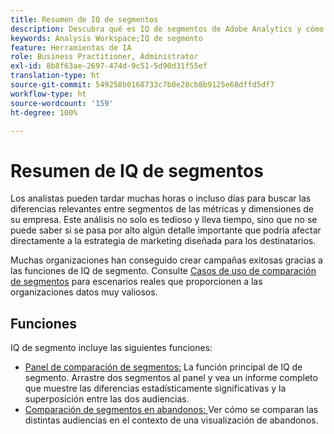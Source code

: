 ```yaml
---
title: Resumen de IQ de segmentos
description: Descubra qué es IQ de segmentos de Adobe Analytics y cómo puede ayudar a su organización.
keywords: Analysis Workspace;IQ de segmento
feature: Herramientas de IA
role: Business Practitioner, Administrator
exl-id: 8b8f63ae-2697-474d-9c51-5d90d31f55ef
translation-type: ht
source-git-commit: 549258b0168733c7b0e28cb8b9125e68dffd5df7
workflow-type: ht
source-wordcount: '159'
ht-degree: 100%

---
```


# Resumen de IQ de segmentos

Los analistas pueden tardar muchas horas o incluso días para buscar las diferencias relevantes entre segmentos de las métricas y dimensiones de su empresa. Este análisis no solo es tedioso y lleva tiempo, sino que no se puede saber si se pasa por alto algún detalle importante que podría afectar directamente a la estrategia de marketing diseñada para los destinatarios.

Muchas organizaciones han conseguido crear campañas exitosas gracias a las funciones de IQ de segmento. Consulte [Casos de uso de comparación de segmentos](c-panels/c-segment-comparison/segment-compare-use-cases.md) para escenarios reales que proporcionen a las organizaciones datos muy valiosos.

## Funciones

IQ de segmento incluye las siguientes funciones:

* [Panel de comparación de segmentos:](c-panels/c-segment-comparison/segment-comparison.md) La función principal de IQ de segmento. Arrastre dos segmentos al panel y vea un informe completo que muestre las diferencias estadísticamente significativas y la superposición entre las dos audiencias.
* [Comparación de segmentos en abandonos: ](visualizations/fallout/compare-segments-fallout.md)Ver cómo se comparan las distintas audiencias en el contexto de una visualización de abandonos.
